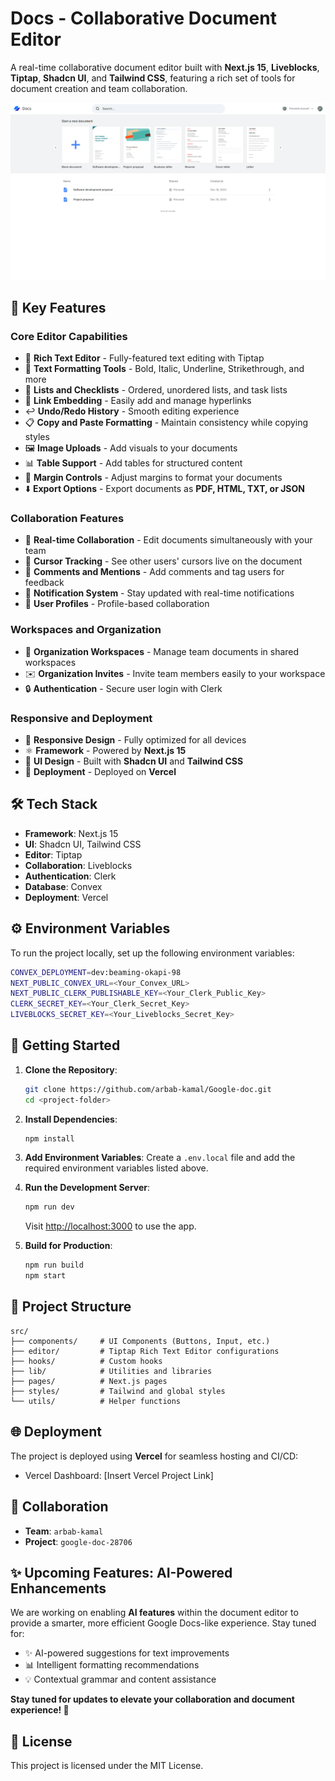 # Docs - Collaborative Document Editor

A real-time collaborative document editor built with **Next.js 15**, **Liveblocks**, **Tiptap**, **Shadcn UI**, and **Tailwind CSS**, featuring a rich set of tools for document creation and team collaboration.

![Screenshot](<https://github.com/arbab-kamal/Google-doc/blob/main/public/Screenshot%20(82).png>)

## 🚀 Key Features

### Core Editor Capabilities

- 📝 **Rich Text Editor** - Fully-featured text editing with Tiptap
- 🎨 **Text Formatting Tools** - Bold, Italic, Underline, Strikethrough, and more
- 📝 **Lists and Checklists** - Ordered, unordered lists, and task lists
- 🔗 **Link Embedding** - Easily add and manage hyperlinks
- ↩️ **Undo/Redo History** - Smooth editing experience
- 📋 **Copy and Paste Formatting** - Maintain consistency while copying styles
- 🖼️ **Image Uploads** - Add visuals to your documents
- 📊 **Table Support** - Add tables for structured content
- 📏 **Margin Controls** - Adjust margins to format your documents
- ⬇️ **Export Options** - Export documents as **PDF, HTML, TXT, or JSON**

### Collaboration Features

- 🤝 **Real-time Collaboration** - Edit documents simultaneously with your team
- 🎯 **Cursor Tracking** - See other users' cursors live on the document
- 💭 **Comments and Mentions** - Add comments and tag users for feedback
- 🔔 **Notification System** - Stay updated with real-time notifications
- 👥 **User Profiles** - Profile-based collaboration

### Workspaces and Organization

- 🏢 **Organization Workspaces** - Manage team documents in shared workspaces
- ✉️ **Organization Invites** - Invite team members easily to your workspace
- 🔒 **Authentication** - Secure user login with Clerk

### Responsive and Deployment

- 📱 **Responsive Design** - Fully optimized for all devices
- ⚛️ **Framework** - Powered by **Next.js 15**
- 🎨 **UI Design** - Built with **Shadcn UI** and **Tailwind CSS**
- 🚀 **Deployment** - Deployed on **Vercel**

## 🛠️ Tech Stack

- **Framework**: Next.js 15
- **UI**: Shadcn UI, Tailwind CSS
- **Editor**: Tiptap
- **Collaboration**: Liveblocks
- **Authentication**: Clerk
- **Database**: Convex
- **Deployment**: Vercel

## ⚙️ Environment Variables

To run the project locally, set up the following environment variables:

```bash
CONVEX_DEPLOYMENT=dev:beaming-okapi-98
NEXT_PUBLIC_CONVEX_URL=<Your_Convex_URL>
NEXT_PUBLIC_CLERK_PUBLISHABLE_KEY=<Your_Clerk_Public_Key>
CLERK_SECRET_KEY=<Your_Clerk_Secret_Key>
LIVEBLOCKS_SECRET_KEY=<Your_Liveblocks_Secret_Key>
```

## 🚀 Getting Started

1. **Clone the Repository**:

   ```bash
   git clone https://github.com/arbab-kamal/Google-doc.git
   cd <project-folder>
   ```

2. **Install Dependencies**:

   ```bash
   npm install
   ```

3. **Add Environment Variables**:
   Create a `.env.local` file and add the required environment variables listed above.

4. **Run the Development Server**:

   ```bash
   npm run dev
   ```

   Visit [http://localhost:3000](http://localhost:3000) to use the app.

5. **Build for Production**:
   ```bash
   npm run build
   npm start
   ```

## 📂 Project Structure

```plaintext
src/
├── components/     # UI Components (Buttons, Input, etc.)
├── editor/         # Tiptap Rich Text Editor configurations
├── hooks/          # Custom hooks
├── lib/            # Utilities and libraries
├── pages/          # Next.js pages
├── styles/         # Tailwind and global styles
└── utils/          # Helper functions
```

## 🌐 Deployment

The project is deployed using **Vercel** for seamless hosting and CI/CD:

- Vercel Dashboard: [Insert Vercel Project Link]

## 🤝 Collaboration

- **Team**: `arbab-kamal`
- **Project**: `google-doc-28706`

## ✨ Upcoming Features: AI-Powered Enhancements

We are working on enabling **AI features** within the document editor to provide a smarter, more efficient Google Docs-like experience. Stay tuned for:

- ✨ AI-powered suggestions for text improvements
- 📊 Intelligent formatting recommendations
- 💡 Contextual grammar and content assistance

**Stay tuned for updates to elevate your collaboration and document experience! 🚀**

## 📄 License

This project is licensed under the MIT License.
